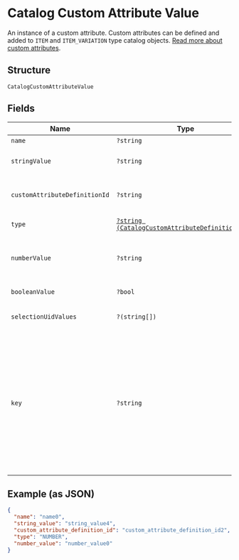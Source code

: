 
# Catalog Custom Attribute Value

An instance of a custom attribute. Custom attributes can be defined and
added to `ITEM` and `ITEM_VARIATION` type catalog objects.
[Read more about custom attributes](https://developer.squareup.com/docs/catalog-api/add-custom-attributes).

## Structure

`CatalogCustomAttributeValue`

## Fields

| Name | Type | Tags | Description | Getter | Setter |
|  --- | --- | --- | --- | --- | --- |
| `name` | `?string` | Optional | The name of the custom attribute. | getName(): ?string | setName(?string name): void |
| `stringValue` | `?string` | Optional | The string value of the custom attribute.  Populated if `type` = `STRING`. | getStringValue(): ?string | setStringValue(?string stringValue): void |
| `customAttributeDefinitionId` | `?string` | Optional | The id of the [CatalogCustomAttributeDefinition](entity:CatalogCustomAttributeDefinition) this value belongs to. | getCustomAttributeDefinitionId(): ?string | setCustomAttributeDefinitionId(?string customAttributeDefinitionId): void |
| `type` | [`?string (CatalogCustomAttributeDefinitionType)`](../../doc/models/catalog-custom-attribute-definition-type.md) | Optional | Defines the possible types for a custom attribute. | getType(): ?string | setType(?string type): void |
| `numberValue` | `?string` | Optional | Populated if `type` = `NUMBER`. Contains a string<br>representation of a decimal number, using a `.` as the decimal separator. | getNumberValue(): ?string | setNumberValue(?string numberValue): void |
| `booleanValue` | `?bool` | Optional | A `true` or `false` value. Populated if `type` = `BOOLEAN`. | getBooleanValue(): ?bool | setBooleanValue(?bool booleanValue): void |
| `selectionUidValues` | `?(string[])` | Optional | One or more choices from `allowed_selections`. Populated if `type` = `SELECTION`. | getSelectionUidValues(): ?array | setSelectionUidValues(?array selectionUidValues): void |
| `key` | `?string` | Optional | If the associated `CatalogCustomAttributeDefinition` object is defined by another application, this key is prefixed by the defining application ID.<br>For example, if the CatalogCustomAttributeDefinition has a key attribute of "cocoa_brand" and the defining application ID is "abcd1234", this key is "abcd1234:cocoa_brand"<br>when the application making the request is different from the application defining the custom attribute definition. Otherwise, the key is simply "cocoa_brand". | getKey(): ?string | setKey(?string key): void |

## Example (as JSON)

```json
{
  "name": "name0",
  "string_value": "string_value4",
  "custom_attribute_definition_id": "custom_attribute_definition_id2",
  "type": "NUMBER",
  "number_value": "number_value0"
}
```

